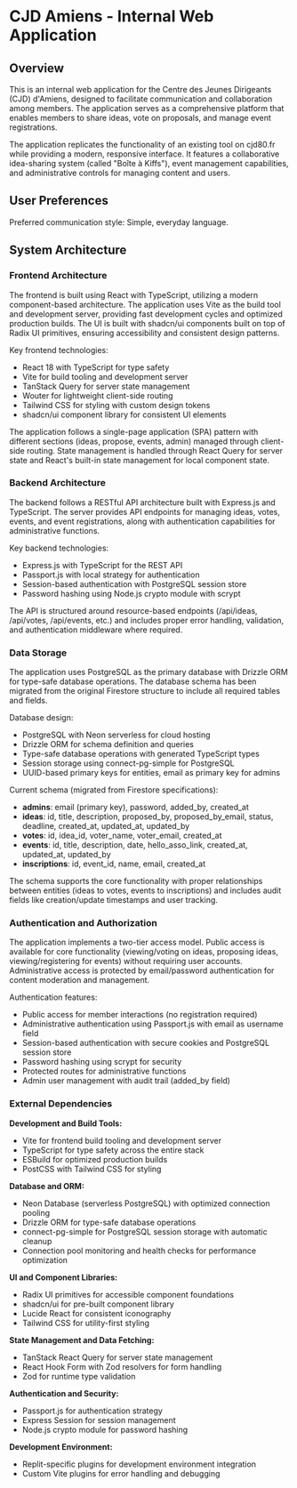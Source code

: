 # CJD Amiens - Internal Web Application

## Overview

This is an internal web application for the Centre des Jeunes Dirigeants (CJD) d'Amiens, designed to facilitate communication and collaboration among members. The application serves as a comprehensive platform that enables members to share ideas, vote on proposals, and manage event registrations.

The application replicates the functionality of an existing tool on cjd80.fr while providing a modern, responsive interface. It features a collaborative idea-sharing system (called "Boîte à Kiffs"), event management capabilities, and administrative controls for managing content and users.

## User Preferences

Preferred communication style: Simple, everyday language.

## System Architecture

### Frontend Architecture
The frontend is built using React with TypeScript, utilizing a modern component-based architecture. The application uses Vite as the build tool and development server, providing fast development cycles and optimized production builds. The UI is built with shadcn/ui components built on top of Radix UI primitives, ensuring accessibility and consistent design patterns.

Key frontend technologies:
- React 18 with TypeScript for type safety
- Vite for build tooling and development server
- TanStack Query for server state management
- Wouter for lightweight client-side routing
- Tailwind CSS for styling with custom design tokens
- shadcn/ui component library for consistent UI elements

The application follows a single-page application (SPA) pattern with different sections (ideas, propose, events, admin) managed through client-side routing. State management is handled through React Query for server state and React's built-in state management for local component state.

### Backend Architecture
The backend follows a RESTful API architecture built with Express.js and TypeScript. The server provides API endpoints for managing ideas, votes, events, and event registrations, along with authentication capabilities for administrative functions.

Key backend technologies:
- Express.js with TypeScript for the REST API
- Passport.js with local strategy for authentication
- Session-based authentication with PostgreSQL session store
- Password hashing using Node.js crypto module with scrypt

The API is structured around resource-based endpoints (/api/ideas, /api/votes, /api/events, etc.) and includes proper error handling, validation, and authentication middleware where required.

### Data Storage
The application uses PostgreSQL as the primary database with Drizzle ORM for type-safe database operations. The database schema has been migrated from the original Firestore structure to include all required tables and fields.

Database design:
- PostgreSQL with Neon serverless for cloud hosting
- Drizzle ORM for schema definition and queries
- Type-safe database operations with generated TypeScript types
- Session storage using connect-pg-simple for PostgreSQL
- UUID-based primary keys for entities, email as primary key for admins

Current schema (migrated from Firestore specifications):
- **admins**: email (primary key), password, added_by, created_at
- **ideas**: id, title, description, proposed_by, proposed_by_email, status, deadline, created_at, updated_at, updated_by
- **votes**: id, idea_id, voter_name, voter_email, created_at  
- **events**: id, title, description, date, hello_asso_link, created_at, updated_at, updated_by
- **inscriptions**: id, event_id, name, email, created_at

The schema supports the core functionality with proper relationships between entities (ideas to votes, events to inscriptions) and includes audit fields like creation/update timestamps and user tracking.

### Authentication and Authorization
The application implements a two-tier access model. Public access is available for core functionality (viewing/voting on ideas, proposing ideas, viewing/registering for events) without requiring user accounts. Administrative access is protected by email/password authentication for content moderation and management.

Authentication features:
- Public access for member interactions (no registration required)
- Administrative authentication using Passport.js with email as username field
- Session-based authentication with secure cookies and PostgreSQL session store
- Password hashing using scrypt for security
- Protected routes for administrative functions
- Admin user management with audit trail (added_by field)

### External Dependencies

**Development and Build Tools:**
- Vite for frontend build tooling and development server
- TypeScript for type safety across the entire stack
- ESBuild for optimized production builds
- PostCSS with Tailwind CSS for styling

**Database and ORM:**
- Neon Database (serverless PostgreSQL) with optimized connection pooling
- Drizzle ORM for type-safe database operations
- connect-pg-simple for PostgreSQL session storage with automatic cleanup
- Connection pool monitoring and health checks for performance optimization

**UI and Component Libraries:**
- Radix UI primitives for accessible component foundations
- shadcn/ui for pre-built component library
- Lucide React for consistent iconography
- Tailwind CSS for utility-first styling

**State Management and Data Fetching:**
- TanStack React Query for server state management
- React Hook Form with Zod resolvers for form handling
- Zod for runtime type validation

**Authentication and Security:**
- Passport.js for authentication strategy
- Express Session for session management
- Node.js crypto module for password hashing

**Development Environment:**
- Replit-specific plugins for development environment integration
- Custom Vite plugins for error handling and debugging